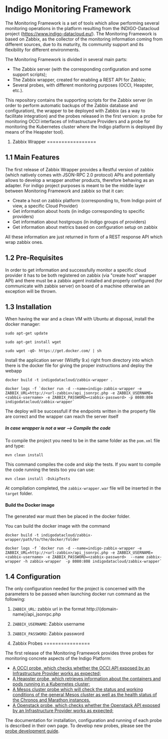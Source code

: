 # Indigo Monitoring Framework

The Monitoring Framework is a set of tools which allow performing several monitoring operations in the platform resulting from the INDIGO-Datacloud project (https://www.indigo-datacloud.eu/). The Monitoring Framework is based on Zabbix, as the collector of the monitoring information coming from different sources, due to its maturity, its community support and its flexibility for different environments.

The Monitoring Framework is divided in several main parts:
* The Zabbix server (with the corresponding configuration and some support scripts);
* The Zabbix wrapper, created for enabling a REST API for Zabbix;
* Several probes, with different monitoring purposes (OCCI, Heapster, etc.).

This repository contains the supporting scripts for the Zabbix server (in order to perform automatic backups of the Zabbix database and configuration), the wrapper to be deployed with Zabbix (as a way to facilitate integration) and the probes released in the first version: a probe for monitoring OCCI interfaces of Infrastructure Providers and a probe for monitoring the Kubernetes cluster where the Indigo platform is deployed (by means of the Heapster tool).

1. Zabbix Wrapper
=================

1.1 Main Features
-----------------
The first release of Zabbix Wrapper provides a Restful version of zabbix (which natively comes with JSON-RPC 2.0 protocol) APIs and potentially allows to develop a wrapper another products, therefore behaving as an adapter.
For indigo project purposes is meant to be the middle layer between Monitoring Framework and zabbix so that it can: 

* Create a host on zabbix platform (corresponding to, from Indigo point of view, a specific Cloud Provider)
* Get information about hosts (in indigo corresponding to specific providers)
* Get information about hostgroups (in indigo groups of providers)
* Get information about metrics based on configuration setup on zabbix

All these information are just returned in form of a REST response API which wrap zabbix ones.

1.2 Pre-Requisites
------------------
In order to get information and successfully monitor a specific cloud provider it has to be both registered on zabbix (via "create host" wrapper API) and there must be a zabbix agent installed and properly configured (for communicate with zabbix server) on board of a machine otherwise an exception will be thrown.

1.3 Installation
----------------

When having the war and a clean VM with Ubuntu at disposal, install the docker manager:
```
sudo apt-get update
```
```
sudo apt-get install wget
```
```
sudo wget -qO- https://get.docker.com/ | sh
```

Install the application server (Wildfly 9.x) right from directory into which there is the docker file for giving the proper instructions and deploy the webapp
```
docker build -t indigodatacloud/zabbix-wrapper .
```
```
docker logs -f `docker run -d --name=indigo-zabbix-wrapper -e ZABBIX_URL=http://<url-zabbix>/api_jsonrpc.php -e ZABBIX_USERNAME=<zabbix-username> -e ZABBIX_PASSWORD=<zabbix-password> -p 8080:808 indigodatacloud/zabbix-wrapper` 
```

The deploy will be successfull if the endpoints written in the property file are correct and the wrapper can reach the server itself

##### In case wrapper is not a war --> Compile the code

To compile the project you need to be in the same folder as the `pom.xml` file and type:
```
mvn clean install
```
This command compiles the code and skip the tests. If you want to compile the code running the tests too you can use:
```
mvn clean install -DskipTests
```

At compilation completed, the `zabbix-wrapper.war` file will be inserted in the `target` folder.

#### Build the Docker image

The generated war must then be placed in the docker folder.

You can build the docker image with the command
```
docker build -t indigodatacloud/zabbix-wrapper/path/to/the/docker/folder
```
```
docker logs -f `docker run -d --name=indigo-zabbix-wrapper -e ZABBIX_URL=http://<url-zabbix>/api_jsonrpc.php -e ZABBIX_USERNAME=<zabbix-username> -e ZABBIX_PASSWORD=<zabbix-password>  --name zabbix-wrapper -h zabbix-wrapper  -p 8080:808 indigodatacloud/zabbix-wrapper` 
```

1.4 Configuration
----------------- 
The only configuration needed for the project is concerned with the parameters to be passed when launching docker run command as the following:
 1. `ZABBIX_URL`: zabbix url in the format http://{domain-name}/api_jsonrpc.php
 2. `ZABBIX_USERNAME`: Zabbix username
 3. `ZABBIX_PASSWORD`: Zabbix password

2. Zabbix Probes
================

The first release of the Monitoring Framework provides three probes for monitoring concrete aspects of the Indigo Platform:
* [A OCCI probe, which checks whether the OCCI API exposed by an Infrastructure Provider works as expected;](doc/OCCI.md)
* [A Heapster probe, which retrieves information about the containers and pods running in a Kubernetes cluster;](doc/heapster.md)
* [A Mesos cluster probe which will check the status and working conditions of the general Mesos cluster as well as the health status of the Chronos and Marathon instances.](doc/mesos.md)
* [A Openstack probe, which checks whether the Openstack API exposed by an Infrastructure Provider works as expected;](doc/Openstack.md)

The documentation for installation, configuration and running of each probe is described in their own page. To develop new probes, please see the [probe development guide](doc/probe_development.md).

